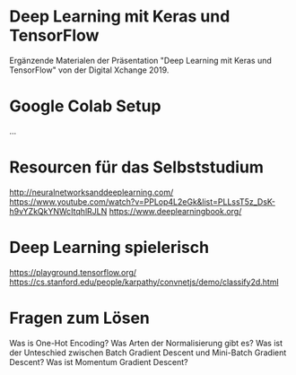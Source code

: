 # Deep Learning mit Keras und TensorFlow
Ergänzende Materialen der Präsentation "Deep Learning mit Keras und TensorFlow" von der Digital Xchange 2019.

# Google Colab Setup
...

# Resourcen für das Selbststudium
http://neuralnetworksanddeeplearning.com/
https://www.youtube.com/watch?v=PPLop4L2eGk&list=PLLssT5z_DsK-h9vYZkQkYNWcItqhlRJLN
https://www.deeplearningbook.org/

# Deep Learning spielerisch
https://playground.tensorflow.org/
https://cs.stanford.edu/people/karpathy/convnetjs/demo/classify2d.html

# Fragen zum Lösen
Was is One-Hot Encoding?
Was Arten der Normalisierung gibt es?
Was ist der Unteschied zwischen Batch Gradient Descent und Mini-Batch Gradient Descent?
Was ist Momentum Gradient Descent?


